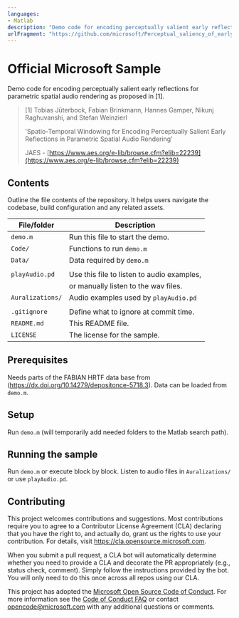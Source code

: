 ```yaml
---
languages:
- Matlab
description: "Demo code for encoding perceptually salient early reflections for parametric spatial audio rendering"
urlFragment: "https://github.com/microsoft/Perceptual_saliency_of_early_reflections"
---
```


# Official Microsoft Sample

Demo code for encoding perceptually salient early reflections for parametric spatial audio rendering as proposed in [1].

> [1] Tobias Jüterbock, Fabian Brinkmann, Hannes Gamper, Nikunj Raghuvanshi, and Stefan Weinzierl
> 
> 'Spatio-Temporal Windowing for Encoding Perceptually Salient Early Reflections in Parametric Spatial Audio Rendering'
> 
> JAES - [https://www.aes.org/e-lib/browse.cfm?elib=22239](https://www.aes.org/e-lib/browse.cfm?elib=22239)

## Contents

Outline the file contents of the repository. It helps users navigate the codebase, build configuration and any related assets.

| File/folder       | Description                                |
|-------------------|--------------------------------------------|
| `demo.m`          | Run this file to start the demo.           |
| `Code/`           | Functions to run `demo.m`                  |
| `Data/`           | Data required by `demo.m`                  |
|                   |                                            |
| `playAudio.pd`    | Use this file to listen to audio examples, |
|                   | or manually listen to the wav files.       |
| `Auralizations/`  | Audio examples used by `playAudio.pd`      |
|                   |                                            |
| `.gitignore`      | Define what to ignore at commit time.      |
| `README.md`       | This README file.                          |
| `LICENSE`         | The license for the sample.                |

## Prerequisites

Needs parts of the FABIAN HRTF data base from (https://dx.doi.org/10.14279/depositonce-5718.3). Data can be loaded from `demo.m`.

## Setup

Run `demo.m` (will temporarily add needed folders to the Matlab search path).

## Running the sample

Run `demo.m` or execute block by block.
Listen to audio files in `Auralizations/` or use `playAudio.pd`.

## Contributing

This project welcomes contributions and suggestions.  Most contributions require you to agree to a
Contributor License Agreement (CLA) declaring that you have the right to, and actually do, grant us
the rights to use your contribution. For details, visit https://cla.opensource.microsoft.com.

When you submit a pull request, a CLA bot will automatically determine whether you need to provide
a CLA and decorate the PR appropriately (e.g., status check, comment). Simply follow the instructions
provided by the bot. You will only need to do this once across all repos using our CLA.

This project has adopted the [Microsoft Open Source Code of Conduct](https://opensource.microsoft.com/codeofconduct/).
For more information see the [Code of Conduct FAQ](https://opensource.microsoft.com/codeofconduct/faq/) or
contact [opencode@microsoft.com](mailto:opencode@microsoft.com) with any additional questions or comments.
